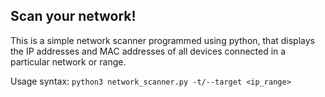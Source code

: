 ## Scan your network!

This is a simple network scanner programmed using python, that displays the IP addresses and MAC addresses of all devices connected in a particular network or range.

Usage syntax: ````python3 network_scanner.py -t/--target <ip_range>````

